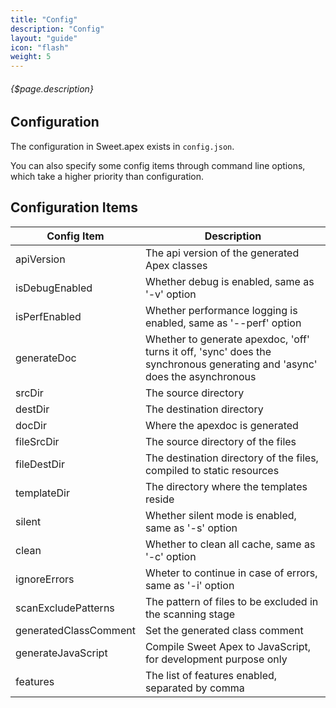 ```yaml
---
title: "Config"
description: "Config"
layout: "guide"
icon: "flash"
weight: 5
---
```


###### {$page.description}

<article id="1">

## Configuration

The configuration in Sweet.apex exists in `config.json`.

You can also specify some config items through command line options, which take a higher priority than configuration.

</article>

<article id="2">

## Configuration Items

| Config Item | Description |
| ----------- | ----------- |
| apiVersion | The api version of the generated Apex classes |
| isDebugEnabled | Whether debug is enabled, same as '-v' option |
| isPerfEnabled | Whether performance logging is enabled, same as '--perf' option |
| generateDoc | Whether to generate apexdoc, 'off' turns it off, 'sync' does the synchronous generating and 'async' does the asynchronous |
| srcDir | The source directory |
| destDir | The destination directory |
| docDir | Where the apexdoc is generated |
| fileSrcDir | The source directory of the files |
| fileDestDir | The destination directory of the files, compiled to static resources |
| templateDir | The directory where the templates reside |
| silent | Whether silent mode is enabled, same as '-s' option |
| clean | Whether to clean all cache, same as '-c' option |
| ignoreErrors | Wheter to continue in case of errors, same as '-i' option |
| scanExcludePatterns | The pattern of files to be excluded in the scanning stage |
| generatedClassComment | Set the generated class comment |
| generateJavaScript | Compile Sweet Apex to JavaScript, for development purpose only |
| features | The list of features enabled, separated by comma |

</article>
